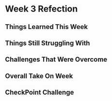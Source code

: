 # Week 3 Refection

## Things Learned This Week
 

## Things Still Struggling With


## Challenges That Were Overcome


## Overall Take On Week


## CheckPoint Challenge
